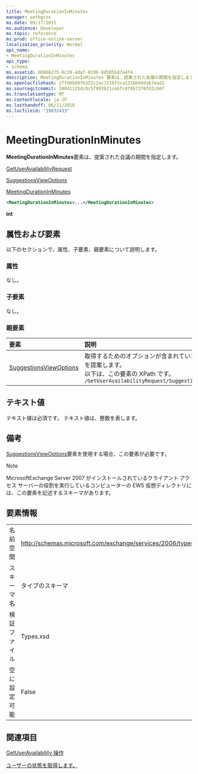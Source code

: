 ```yaml
---
title: MeetingDurationInMinutes
manager: sethgros
ms.date: 09/17/2015
ms.audience: Developer
ms.topic: reference
ms.prod: office-online-server
localization_priority: Normal
api_name:
- MeetingDurationInMinutes
api_type:
- schema
ms.assetid: bb86b275-9c29-4daf-8196-8d505b87a4f4
description: MeetingDurationInMinutes 要素は、提案された会議の期間を指定します。
ms.openlocfilehash: 2ff60b69fb352c2ac7316f1ca231bb04da67ead2
ms.sourcegitcommit: 34041125dc8c5f993b21cebfc4f8b72f0fd2cb6f
ms.translationtype: MT
ms.contentlocale: ja-JP
ms.lasthandoff: 06/11/2018
ms.locfileid: "19832433"
---
```

# <a name="meetingdurationinminutes"></a>MeetingDurationInMinutes

**MeetingDurationInMinutes**要素は、提案された会議の期間を指定します。 
  
[GetUserAvailabilityRequest](getuseravailabilityrequest.md)
  
[SuggestionsViewOptions](suggestionsviewoptions.md)
  
[MeetingDurationInMinutes](meetingdurationinminutes.md)
  
```xml
<MeetingDurationInMinutes>...</MeetingDurationInMinutes>
```

 **int**
## <a name="attributes-and-elements"></a>属性および要素

以下のセクションで、属性、子要素、親要素について説明します。
  
### <a name="attributes"></a>属性

なし。
  
### <a name="child-elements"></a>子要素

なし。
  
### <a name="parent-elements"></a>親要素

|**要素**|**説明**|
|:-----|:-----|
|[SuggestionsViewOptions](suggestionsviewoptions.md) <br/> |取得するためのオプションが含まれています会議の情報を提案します。  <br/> 以下は、この要素の XPath です。  <br/>  `/GetUserAvailabilityRequest/SuggestionViewOptions` <br/> |
   
## <a name="text-value"></a>テキスト値

テキスト値は必須です。 テキスト値は、整数を表します。
  
## <a name="remarks"></a>備考

[SuggestionsViewOptions](suggestionsviewoptions.md)要素を使用する場合、この要素が必要です。 
  
> [!NOTE]
> MicrosoftExchange Server 2007 がインストールされているクライアント アクセス サーバーの役割を実行しているコンピューターの EWS 仮想ディレクトリには、この要素を記述するスキーマがあります。 
  
## <a name="element-information"></a>要素情報

|||
|:-----|:-----|
|名前空間  <br/> |http://schemas.microsoft.com/exchange/services/2006/types  <br/> |
|スキーマ名  <br/> |タイプのスキーマ  <br/> |
|検証ファイル  <br/> |Types.xsd  <br/> |
|空に設定可能  <br/> |False  <br/> |
   
## <a name="see-also"></a>関連項目



[GetUserAvailability 操作](getuseravailability-operation.md)


[ユーザーの状態を取得します。](http://msdn.microsoft.com/library/d4133fcb-9b0f-4e6b-aadf-a389da83516a%28Office.15%29.aspx)

